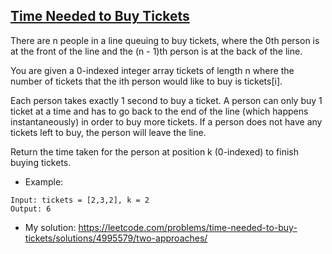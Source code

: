 ## [Time Needed to Buy Tickets](https://leetcode.com/problems/time-needed-to-buy-tickets/description)

There are n people in a line queuing to buy tickets, where the 0th person is at the front of the line and the (n - 1)th person is at the back of the line.

You are given a 0-indexed integer array tickets of length n where the number of tickets that the ith person would like to buy is tickets[i].

Each person takes exactly 1 second to buy a ticket. A person can only buy 1 ticket at a time and has to go back to the end of the line (which happens instantaneously) in order to buy more tickets. If a person does not have any tickets left to buy, the person will leave the line.

Return the time taken for the person at position k (0-indexed) to finish buying tickets.



- Example:
```
Input: tickets = [2,3,2], k = 2
Output: 6
```

- My solution: https://leetcode.com/problems/time-needed-to-buy-tickets/solutions/4995579/two-approaches/

